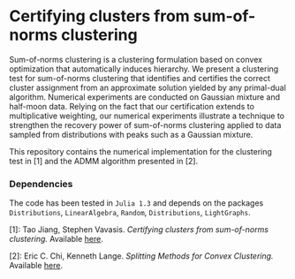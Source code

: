 # Certifying clusters from sum-of-norms clustering
Sum-of-norms clustering is a clustering formulation based on convex optimization that automatically induces hierarchy. We present a clustering test for sum-of-norms clustering that identifies and certifies the correct cluster assignment from an approximate solution yielded by any primal-dual algorithm. Numerical experiments are conducted on Gaussian mixture and half-moon data.  Relying on the fact that our certification extends to multiplicative weighting, our numerical experiments illustrate a technique to strengthen the recovery power of sum-of-norms clustering applied to data sampled from distributions with peaks such as a Gaussian mixture.

This repository contains the numerical implementation for the clustering test in \[1\] and the ADMM algorithm presented in \[2\]. 

### Dependencies
The code has been tested in `Julia 1.3` and depends on the packages `Distributions`, `LinearAlgebra`, `Random`, `Distributions`, `LightGraphs`.


\[1\]: Tao Jiang, Stephen Vavasis. *Certifying clusters from sum-of-norms clustering.*
Available [here](https://arxiv.org/pdf/2006.11355).

\[2\]: Eric C. Chi, Kenneth Lange. *Splitting Methods for Convex Clustering.*
Available [here](https://arxiv.org/abs/1304.0499).
